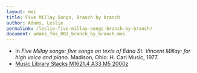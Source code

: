 ```yaml
---
layout: mei
title: Five Millay Songs, Branch by branch
author: Adams, Leslie
permalink: /leslie-five-millay-songs-branch-by-branch/
document: adams_fms_002_branch_by_branch.mei
---
```


- In *Five Millay songs: five songs on texts of Edna St. Vincent Millay: for high voice and piano.* Madison, Ohio: H. Carl Music, 1977.
- <a href="https://tufts.primo.exlibrisgroup.com/permalink/01TUN_INST/1kc9gia/alma991011097839703851" target="_blank"> Music Library Stacks M1621.4 A33 M5 2000z</a>
